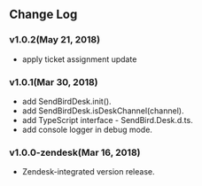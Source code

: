 ## Change Log

### v1.0.2(May 21, 2018)
* apply ticket assignment update

### v1.0.1(Mar 30, 2018)
* add SendBirdDesk.init().
* add SendBirdDesk.isDeskChannel(channel).
* add TypeScript interface - SendBird.Desk.d.ts.
* add console logger in debug mode.

### v1.0.0-zendesk(Mar 16, 2018)
* Zendesk-integrated version release.